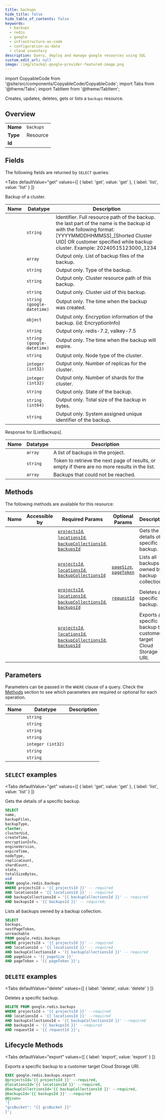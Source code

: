 ```yaml
--- 
title: backups
hide_title: false
hide_table_of_contents: false
keywords:
  - backups
  - redis
  - google
  - infrastructure-as-code
  - configuration-as-data
  - cloud inventory
description: Query, deploy and manage google resources using SQL
custom_edit_url: null
image: /img/stackql-google-provider-featured-image.png
---
```


import CopyableCode from '@site/src/components/CopyableCode/CopyableCode';
import Tabs from '@theme/Tabs';
import TabItem from '@theme/TabItem';

Creates, updates, deletes, gets or lists a <code>backups</code> resource.

## Overview
<table><tbody>
<tr><td><b>Name</b></td><td><code>backups</code></td></tr>
<tr><td><b>Type</b></td><td>Resource</td></tr>
<tr><td><b>Id</b></td><td><CopyableCode code="google.redis.backups" /></td></tr>
</tbody></table>

## Fields

The following fields are returned by `SELECT` queries:

<Tabs
    defaultValue="get"
    values={[
        { label: 'get', value: 'get' },
        { label: 'list', value: 'list' }
    ]}
>
<TabItem value="get">

Backup of a cluster.

<table>
<thead>
    <tr>
    <th>Name</th>
    <th>Datatype</th>
    <th>Description</th>
    </tr>
</thead>
<tbody>
<tr>
    <td><CopyableCode code="name" /></td>
    <td><code>string</code></td>
    <td>Identifier. Full resource path of the backup. the last part of the name is the backup id with the following format: [YYYYMMDDHHMMSS]_[Shorted Cluster UID] OR customer specified while backup cluster. Example: 20240515123000_1234</td>
</tr>
<tr>
    <td><CopyableCode code="backupFiles" /></td>
    <td><code>array</code></td>
    <td>Output only. List of backup files of the backup.</td>
</tr>
<tr>
    <td><CopyableCode code="backupType" /></td>
    <td><code>string</code></td>
    <td>Output only. Type of the backup.</td>
</tr>
<tr>
    <td><CopyableCode code="cluster" /></td>
    <td><code>string</code></td>
    <td>Output only. Cluster resource path of this backup.</td>
</tr>
<tr>
    <td><CopyableCode code="clusterUid" /></td>
    <td><code>string</code></td>
    <td>Output only. Cluster uid of this backup.</td>
</tr>
<tr>
    <td><CopyableCode code="createTime" /></td>
    <td><code>string (google-datetime)</code></td>
    <td>Output only. The time when the backup was created.</td>
</tr>
<tr>
    <td><CopyableCode code="encryptionInfo" /></td>
    <td><code>object</code></td>
    <td>Output only. Encryption information of the backup. (id: EncryptionInfo)</td>
</tr>
<tr>
    <td><CopyableCode code="engineVersion" /></td>
    <td><code>string</code></td>
    <td>Output only. redis-7.2, valkey-7.5</td>
</tr>
<tr>
    <td><CopyableCode code="expireTime" /></td>
    <td><code>string (google-datetime)</code></td>
    <td>Output only. The time when the backup will expire.</td>
</tr>
<tr>
    <td><CopyableCode code="nodeType" /></td>
    <td><code>string</code></td>
    <td>Output only. Node type of the cluster.</td>
</tr>
<tr>
    <td><CopyableCode code="replicaCount" /></td>
    <td><code>integer (int32)</code></td>
    <td>Output only. Number of replicas for the cluster.</td>
</tr>
<tr>
    <td><CopyableCode code="shardCount" /></td>
    <td><code>integer (int32)</code></td>
    <td>Output only. Number of shards for the cluster.</td>
</tr>
<tr>
    <td><CopyableCode code="state" /></td>
    <td><code>string</code></td>
    <td>Output only. State of the backup.</td>
</tr>
<tr>
    <td><CopyableCode code="totalSizeBytes" /></td>
    <td><code>string (int64)</code></td>
    <td>Output only. Total size of the backup in bytes.</td>
</tr>
<tr>
    <td><CopyableCode code="uid" /></td>
    <td><code>string</code></td>
    <td>Output only. System assigned unique identifier of the backup.</td>
</tr>
</tbody>
</table>
</TabItem>
<TabItem value="list">

Response for [ListBackups].

<table>
<thead>
    <tr>
    <th>Name</th>
    <th>Datatype</th>
    <th>Description</th>
    </tr>
</thead>
<tbody>
<tr>
    <td><CopyableCode code="backups" /></td>
    <td><code>array</code></td>
    <td>A list of backups in the project.</td>
</tr>
<tr>
    <td><CopyableCode code="nextPageToken" /></td>
    <td><code>string</code></td>
    <td>Token to retrieve the next page of results, or empty if there are no more results in the list.</td>
</tr>
<tr>
    <td><CopyableCode code="unreachable" /></td>
    <td><code>array</code></td>
    <td>Backups that could not be reached.</td>
</tr>
</tbody>
</table>
</TabItem>
</Tabs>

## Methods

The following methods are available for this resource:

<table>
<thead>
    <tr>
    <th>Name</th>
    <th>Accessible by</th>
    <th>Required Params</th>
    <th>Optional Params</th>
    <th>Description</th>
    </tr>
</thead>
<tbody>
<tr>
    <td><a href="#get"><CopyableCode code="get" /></a></td>
    <td><CopyableCode code="select" /></td>
    <td><a href="#parameter-projectsId"><code>projectsId</code></a>, <a href="#parameter-locationsId"><code>locationsId</code></a>, <a href="#parameter-backupCollectionsId"><code>backupCollectionsId</code></a>, <a href="#parameter-backupsId"><code>backupsId</code></a></td>
    <td></td>
    <td>Gets the details of a specific backup.</td>
</tr>
<tr>
    <td><a href="#list"><CopyableCode code="list" /></a></td>
    <td><CopyableCode code="select" /></td>
    <td><a href="#parameter-projectsId"><code>projectsId</code></a>, <a href="#parameter-locationsId"><code>locationsId</code></a>, <a href="#parameter-backupCollectionsId"><code>backupCollectionsId</code></a></td>
    <td><a href="#parameter-pageSize"><code>pageSize</code></a>, <a href="#parameter-pageToken"><code>pageToken</code></a></td>
    <td>Lists all backups owned by a backup collection.</td>
</tr>
<tr>
    <td><a href="#delete"><CopyableCode code="delete" /></a></td>
    <td><CopyableCode code="delete" /></td>
    <td><a href="#parameter-projectsId"><code>projectsId</code></a>, <a href="#parameter-locationsId"><code>locationsId</code></a>, <a href="#parameter-backupCollectionsId"><code>backupCollectionsId</code></a>, <a href="#parameter-backupsId"><code>backupsId</code></a></td>
    <td><a href="#parameter-requestId"><code>requestId</code></a></td>
    <td>Deletes a specific backup.</td>
</tr>
<tr>
    <td><a href="#export"><CopyableCode code="export" /></a></td>
    <td><CopyableCode code="exec" /></td>
    <td><a href="#parameter-projectsId"><code>projectsId</code></a>, <a href="#parameter-locationsId"><code>locationsId</code></a>, <a href="#parameter-backupCollectionsId"><code>backupCollectionsId</code></a>, <a href="#parameter-backupsId"><code>backupsId</code></a></td>
    <td></td>
    <td>Exports a specific backup to a customer target Cloud Storage URI.</td>
</tr>
</tbody>
</table>

## Parameters

Parameters can be passed in the `WHERE` clause of a query. Check the [Methods](#methods) section to see which parameters are required or optional for each operation.

<table>
<thead>
    <tr>
    <th>Name</th>
    <th>Datatype</th>
    <th>Description</th>
    </tr>
</thead>
<tbody>
<tr id="parameter-backupCollectionsId">
    <td><CopyableCode code="backupCollectionsId" /></td>
    <td><code>string</code></td>
    <td></td>
</tr>
<tr id="parameter-backupsId">
    <td><CopyableCode code="backupsId" /></td>
    <td><code>string</code></td>
    <td></td>
</tr>
<tr id="parameter-locationsId">
    <td><CopyableCode code="locationsId" /></td>
    <td><code>string</code></td>
    <td></td>
</tr>
<tr id="parameter-projectsId">
    <td><CopyableCode code="projectsId" /></td>
    <td><code>string</code></td>
    <td></td>
</tr>
<tr id="parameter-pageSize">
    <td><CopyableCode code="pageSize" /></td>
    <td><code>integer (int32)</code></td>
    <td></td>
</tr>
<tr id="parameter-pageToken">
    <td><CopyableCode code="pageToken" /></td>
    <td><code>string</code></td>
    <td></td>
</tr>
<tr id="parameter-requestId">
    <td><CopyableCode code="requestId" /></td>
    <td><code>string</code></td>
    <td></td>
</tr>
</tbody>
</table>

## `SELECT` examples

<Tabs
    defaultValue="get"
    values={[
        { label: 'get', value: 'get' },
        { label: 'list', value: 'list' }
    ]}
>
<TabItem value="get">

Gets the details of a specific backup.

```sql
SELECT
name,
backupFiles,
backupType,
cluster,
clusterUid,
createTime,
encryptionInfo,
engineVersion,
expireTime,
nodeType,
replicaCount,
shardCount,
state,
totalSizeBytes,
uid
FROM google.redis.backups
WHERE projectsId = '{{ projectsId }}' -- required
AND locationsId = '{{ locationsId }}' -- required
AND backupCollectionsId = '{{ backupCollectionsId }}' -- required
AND backupsId = '{{ backupsId }}' -- required;
```
</TabItem>
<TabItem value="list">

Lists all backups owned by a backup collection.

```sql
SELECT
backups,
nextPageToken,
unreachable
FROM google.redis.backups
WHERE projectsId = '{{ projectsId }}' -- required
AND locationsId = '{{ locationsId }}' -- required
AND backupCollectionsId = '{{ backupCollectionsId }}' -- required
AND pageSize = '{{ pageSize }}'
AND pageToken = '{{ pageToken }}';
```
</TabItem>
</Tabs>


## `DELETE` examples

<Tabs
    defaultValue="delete"
    values={[
        { label: 'delete', value: 'delete' }
    ]}
>
<TabItem value="delete">

Deletes a specific backup.

```sql
DELETE FROM google.redis.backups
WHERE projectsId = '{{ projectsId }}' --required
AND locationsId = '{{ locationsId }}' --required
AND backupCollectionsId = '{{ backupCollectionsId }}' --required
AND backupsId = '{{ backupsId }}' --required
AND requestId = '{{ requestId }}';
```
</TabItem>
</Tabs>


## Lifecycle Methods

<Tabs
    defaultValue="export"
    values={[
        { label: 'export', value: 'export' }
    ]}
>
<TabItem value="export">

Exports a specific backup to a customer target Cloud Storage URI.

```sql
EXEC google.redis.backups.export 
@projectsId='{{ projectsId }}' --required, 
@locationsId='{{ locationsId }}' --required, 
@backupCollectionsId='{{ backupCollectionsId }}' --required, 
@backupsId='{{ backupsId }}' --required 
@@json=
'{
"gcsBucket": "{{ gcsBucket }}"
}';
```
</TabItem>
</Tabs>
